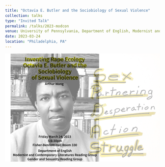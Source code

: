 ```yaml
---
title: "Octavia E. Butler and the Sociobiology of Sexual Violence"
collection: talks
type: "Invited Talk"
permalink: /talks/2023-modcon
venue: University of Pennsylvania, Department of English, Modernist and Contemporary Literatures Reading Group and Gender and Sexuality Reading Group
date: 2023-03-24
location: "Philadelphia, PA"
---
```


<img src="../images/talks/modcon-poster.png" />
